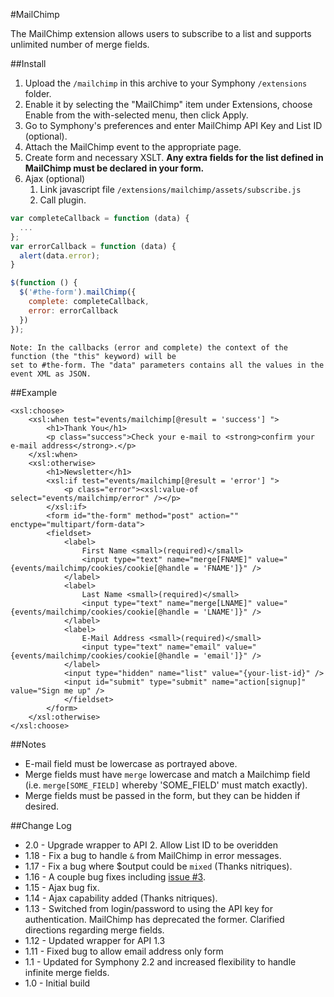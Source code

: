 #MailChimp

The MailChimp extension allows users to subscribe to a list and supports unlimited number of merge fields.

##Install

1. Upload the `/mailchimp` in this archive to your Symphony
   `/extensions` folder.
2. Enable it by selecting the "MailChimp" item under Extensions, choose Enable
   from the with-selected menu, then click Apply.
3. Go to Symphony's preferences and enter MailChimp API Key and List ID (optional).
4. Attach the MailChimp event to the appropriate page.
5. Create form and necessary XSLT. **Any extra fields for the list defined in MailChimp must be declared in your form.**
6. Ajax (optional)
	1. Link javascript file `/extensions/mailchimp/assets/subscribe.js`
	2. Call plugin.

````js
var completeCallback = function (data) {
  ...
};
var errorCallback = function (data) {
  alert(data.error);
}

$(function () {
  $('#the-form').mailChimp({
    complete: completeCallback,
    error: errorCallback 
  })
});
````

	Note: In the callbacks (error and complete) the context of the function (the "this" keyword) will be
	set to #the-form. The "data" parameters contains all the values in the event XML as JSON.

##Example

	<xsl:choose>
		<xsl:when test="events/mailchimp[@result = 'success'] ">
			<h1>Thank You</h1>
			<p class="success">Check your e-mail to <strong>confirm your e-mail address</strong>.</p>
		</xsl:when>
		<xsl:otherwise>
			<h1>Newsletter</h1>
			<xsl:if test="events/mailchimp[@result = 'error'] ">
				<p class="error"><xsl:value-of select="events/mailchimp/error" /></p>
			</xsl:if>
			<form id="the-form" method="post" action="" enctype="multipart/form-data">
			<fieldset>
				<label>
					First Name <small>(required)</small>
					<input type="text" name="merge[FNAME]" value="{events/mailchimp/cookies/cookie[@handle = 'FNAME']}" />
				</label>
				<label>
					Last Name <small>(required)</small> 
					<input type="text" name="merge[LNAME]" value="{events/mailchimp/cookies/cookie[@handle = 'LNAME']}" />
				</label>
				<label>
					E-Mail Address <small>(required)</small>
					<input type="text" name="email" value="{events/mailchimp/cookies/cookie[@handle = 'email']}" />
				</label>
				<input type="hidden" name="list" value="{your-list-id}" />
				<input id="submit" type="submit" name="action[signup]" value="Sign me up" />
				</fieldset>
			</form>
		</xsl:otherwise>
	</xsl:choose>
	
##Notes

+ E-mail field must be lowercase as portrayed above.
+ Merge fields must have `merge` lowercase and match a Mailchimp field (i.e. `merge[SOME_FIELD]` whereby 'SOME_FIELD' must match exactly).
+ Merge fields must be passed in the form, but they can be hidden if desired.


##Change Log
+ 2.0 - Upgrade wrapper to API 2. Allow List ID to be overidden
+ 1.18 - Fix a bug to handle `&` from MailChimp in error messages.
+ 1.17 - Fix a bug where $output could be `mixed` (Thanks nitriques).
+ 1.16 - A couple bug fixes including [issue #3](https://github.com/lewiswharf/mailchimp/issues/3).
+ 1.15 - Ajax bug fix.
+ 1.14 - Ajax capability added (Thanks nitriques).
+ 1.13 - Switched from login/password to using the API key for authentication. MailChimp has deprecated the former. Clarified directions regarding merge fields.
+ 1.12 - Updated wrapper for API 1.3
+ 1.11 - Fixed bug to allow email address only form
+ 1.1  - Updated for Symphony 2.2 and increased flexibility to handle infinite merge fields.
+ 1.0  - Initial build
